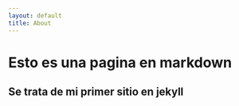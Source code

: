 ```yaml
---
layout: default
title: About
---
```


# Esto es una pagina en markdown
## Se trata de mi primer sitio en jekyll
